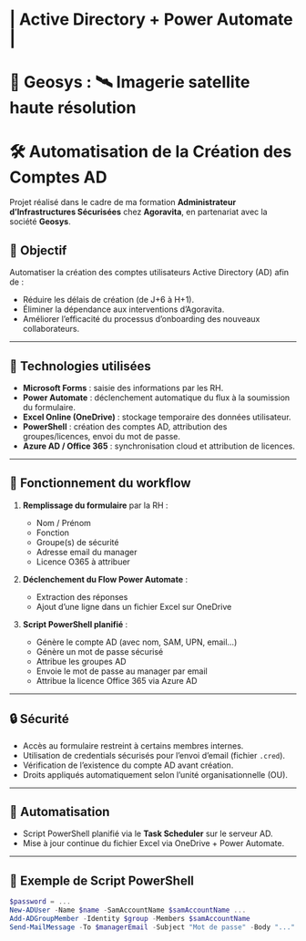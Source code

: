 

# | Active Directory + Power Automate |

# 🏢 Geosys : 🛰️ Imagerie satellite haute résolution

# 🛠️ Automatisation de la Création des Comptes AD

Projet réalisé dans le cadre de ma formation **Administrateur d’Infrastructures Sécurisées** chez **Agoravita**, en partenariat avec la société **Geosys**.

## 📌 Objectif

Automatiser la création des comptes utilisateurs Active Directory (AD) afin de :

- Réduire les délais de création (de J+6 à H+1).
- Éliminer la dépendance aux interventions d’Agoravita.
- Améliorer l’efficacité du processus d’onboarding des nouveaux collaborateurs.

---

## 🧰 Technologies utilisées

- **Microsoft Forms** : saisie des informations par les RH.
- **Power Automate** : déclenchement automatique du flux à la soumission du formulaire.
- **Excel Online (OneDrive)** : stockage temporaire des données utilisateur.
- **PowerShell** : création des comptes AD, attribution des groupes/licences, envoi du mot de passe.
- **Azure AD / Office 365** : synchronisation cloud et attribution de licences.

---

## 🔄 Fonctionnement du workflow

1. **Remplissage du formulaire** par la RH :
   - Nom / Prénom
   - Fonction
   - Groupe(s) de sécurité
   - Adresse email du manager
   - Licence O365 à attribuer

2. **Déclenchement du Flow Power Automate** :
   - Extraction des réponses
   - Ajout d’une ligne dans un fichier Excel sur OneDrive

3. **Script PowerShell planifié** :
   - Génère le compte AD (avec nom, SAM, UPN, email…)
   - Génère un mot de passe sécurisé
   - Attribue les groupes AD
   - Envoie le mot de passe au manager par email
   - Attribue la licence Office 365 via Azure AD

---

## 🔒 Sécurité

- Accès au formulaire restreint à certains membres internes.
- Utilisation de credentials sécurisés pour l’envoi d’email (fichier `.cred`).
- Vérification de l’existence du compte AD avant création.
- Droits appliqués automatiquement selon l’unité organisationnelle (OU).

---

## 📅 Automatisation

- Script PowerShell planifié via le **Task Scheduler** sur le serveur AD.
- Mise à jour continue du fichier Excel via OneDrive + Power Automate.

---

## 📎 Exemple de Script PowerShell

```powershell
$password = ...
New-ADUser -Name $name -SamAccountName $samAccountName ...
Add-ADGroupMember -Identity $group -Members $samAccountName
Send-MailMessage -To $managerEmail -Subject "Mot de passe" -Body "..."
```





